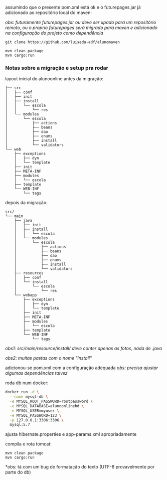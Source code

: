 assumindo que o presente pom.xml está ok e o futurepages.jar já adicionado ao repositório local do maven:

*obs: futuramente futurepages.jar ou deve ser upado para um repositório remoto, ou o proprio futurepages será migrado para maven e adicionado na configuração do projeto como dependência*

```
git clone https://github.com/luisedu-adf/alunomaven
```

```
mvn clean package
mvn cargo:run
```

### Notas sobre a migração e setup pra rodar

layout inicial do alunoonline antes da migração:
```
├── src
│   ├── conf
│   ├── init
│   ├── install
│   │   └── escola
│   │       └── res
│   └── modules
│       └── escola
│           ├── actions
│           ├── beans
│           ├── dao
│           ├── enums
│           ├── install
│           └── validators
└── web
    ├── exceptions
    │   ├── dyn
    │   └── template
    ├── init
    ├── META-INF
    ├── modules
    │   └── escola
    ├── template
    └── WEB-INF
        └── tags
```

depois da migração:  
```
src/
└── main
    ├── java
    │   ├── init
    │   ├── install
    │   │   └── escola
    │   └── modules
    │       └── escola
    │           ├── actions
    │           ├── beans
    │           ├── dao
    │           ├── enums
    │           ├── install
    │           └── validators
    ├── resources
    │   ├── conf
    │   └── install
    │       └── escola
    │           └── res
    └── webapp
        ├── exceptions
        │   ├── dyn
        │   └── template
        ├── init
        ├── META-INF
        ├── modules
        │   └── escola
        ├── template
        └── WEB-INF
            └── tags
```
*obs1: src/main/resource/install/ deve conter apenas as fotos, nada de .java*

*obs2: muitas pastas com o nome "install"*

adicionou-se pom.xml com a configuração adequada
*obs: precisa ajustar algumas dependências talvez*

roda db num docker:
```bash
docker run -d \
  --name mysql-db \
  -e MYSQL_ROOT_PASSWORD=rootpassword \
  -e MYSQL_DATABASE=alunoonlinebd \
  -e MYSQL_USER=myuser \
  -e MYSQL_PASSWORD=123 \
  -p 127.0.0.1:3306:3306 \
  mysql:5.7
```

ajusta hibernate.properties e app-params.xml apropriadamente

compila e rota tomcat:
```
mvn clean package
mvn cargo:run
```

*obs: tá com um bug de formatação do texto (UTF-8 provavelmente por parte do db)
